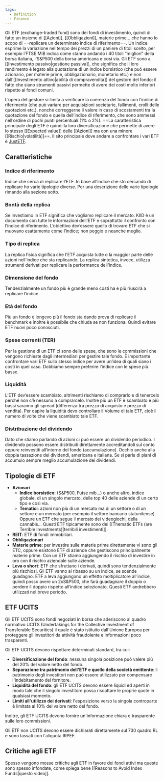 ```yaml
---
tags:
  - Definition
  - Finance
---
```

Gli ETF (exchange-traded fund) sono dei fondi di investimento, quindi di fatto un insieme di [[Azioni]], [[Obbligazioni]], materie prime… che hanno lo scopo di ==replicare un determinato indice di riferimento==.
Un indice esprime la variazione nel tempo dei prezzi di un paniere di titoli scelto, per esempio l’FTSE MIB indica come stanno andando i 40 titoli “migliori” della borsa italiana, l’S&P500 della borsa americana e così via.
Gli ETF sono a [[Investimento passivo|gestione passiva]], che significa che il loro rendimento è legato alla quotazione di un indice borsistico (che può essere azionario, per materie prime, obbligazionario, monetario etc.) e non dall’[[Investimento attivo|abilità di compravendita]] del gestore del fondo: il fatto che siano strumenti passivi permette di avere dei costi molto inferiori rispetto ai fondi comuni.

L’opera del gestore si limita a verificare la coerenza del fondo con l’indice di riferimento (che può variare per acquisizioni societarie, fallimenti, crolli delle quotazioni etc.), nonché correggerne il valore in caso di scostamenti tra la quotazione del fondo e quella dell’indice di riferimento, che sono ammessi nell’ordine di pochi punti percentuali (1% o 2%).
==La caratteristica principale degli ETF è quindi la loro diversificazione che permette di avere lo stesso [[Expected value]] delle [[Azioni]] ma con una minore [[Rischio|volatilità]]==.
Il sito principale dove andare a confrontare i vari ETF è [JustETF](https://www.justETF.com/servlet/download?isin=IE00B466KX20&documentType=MR&country=DE&lang=it).

## Caratteristiche

### Indice di riferimento

Indice che cerca di replicare l’ETF. In base all’indice che sto cercando di replicare ho varie tipologie diverse. Per una descrizione delle varie tipologie rimando alla sezione sotto.

### Bontà della replica

Se investiamo in ETF significa che vogliamo replicare il mercato. KIID è un documento con tutte le informazioni dell’ETF e soprattutto il confronto con l’indice di riferimento. L’obiettivo dev’essere quello di trovare ETF che si muovano esattamente come l’indice; non peggio e neanche meglio.

### Tipo di replica

La replica fisica significa che l'ETF acquista tutte o la maggior parte delle azioni nell'indice che sta replicando.
La replica sintetica, invece, utilizza strumenti derivati per replicare la performance dell'indice.
### Dimensione del fondo

Tendenzialmente un fondo più è grande meno costi ha e più riuscirà a replicare l’indice.

### Età del fondo

Più un fondo è longevo più il fondo sta dando prova di replicare il benchmark e inoltre è possibile che chiuda se non funziona. Quindi evitare ETF nuovi poco conosciuti.

### Spese correnti (TER)

Per la gestione di un ETF ci sono delle spese, che sono le commissioni che vengono richieste dagli intermediari per gestire tale fondo. È importante confrontare vari ETF sullo stesso indice per avere un’idea di quali siano i costi in quel caso. Dobbiamo sempre preferire l’indice con le spese più basse.

### Liquidità

L’ETF dev’essere scambiato, altrimenti rischiamo di comprarlo e di tenercelo perché non c’è nessuno a comprarcelo. Inoltre più un ETF è scambiato e più bassi saranno gli spread (differenza tra prezzo di acquisto e prezzo di vendita). Per capire la liquidità devo controllare il Volume di tale ETF, cioè il numero di volte che viene scambiato tale ETF.

### Distribuzione del dividendo

Dato che stiamo parlando di azioni ci può essere un dividendo periodico. I dividendo possono essere distribuiti direttamente accreditandoli sul conto oppure reinvestiti all’interno del fondo (accumulazione). Occhio anche alla doppia tassazione dei dividendi, americana e italiana. Se si parla di piani di accumulo sempre meglio accumulazione dei dividendi.

## Tipologie di ETF

* **Azionari**
	* **Indice borsistico**: (S&P500, Futse mib…) o anche altro, indice globale, di un singolo mercato, delle top 40 delle aziende di un certo tipo e così via.
	* **Tematici**: azioni non più di un mercato ma di un settore o di un settore e un mercato (per esempio il settore bancario statunitense). Oppure un ETF che segue il mercato dei videogiochi, della cannabis… Questi ETF tipicamente sono dei [[Thematic ETFs (are Terrible Investments)|terribili investimenti]].
* **REIT**: ETF di fondi immobiliari.
* **Obbligazionari**
* **Materie prime**: per investire sulle materie prime direttamente vi sono gli ETC, oppure esistono ETF di aziende che gestiscono principalmente materie prime. Con un ETF stiamo aggiungendo il rischio di investire in oro con il rischio aziendale sulle aziende.
* **Leva o short**: ETF che sfruttano i derivati, quindi sono tendenzialmente più rischiosi. Gli ETF vanno al ribasso su un indice, se scende guadagno. ETF a leva aggiungono un effetto moltiplicatore all’indice, quindi posso avere un 2xS&P500, che farà guadagnare il doppio o perdere il doppio rispetto all’indice selezionato. Questi ETF andrebbero utilizzati nel breve periodo.

## ETF UCITS

Gli ETF UCITS sono fondi negoziati in borsa che aderiscono al quadro normativo UCITS (Undertakings for the Collective Investment of Transferable Securities) il quale è stato istituito dall'Unione Europea per proteggere gli investitori da attività fraudolente e informazioni poco trasparenti.

Gli ETF UCITS devono rispettare determinati standard, tra cui:
- **Diversificazione del fondo**: nessuna singola posizione può valere più del 20% del valore netto del fondo.
- **Separazione tra patrimonio dell'ETF e quello della società emittente**: il patrimonio degli investitori non può essere utilizzato per compensare l'indebitamento del fornitore.
- **Liquidità del fondo**: gli ETF UCITS devono essere liquidi ed aperti in modo tale che il singolo investitore possa riscattare le proprie quote in qualsiasi momento.
- **Limiti all'utilizzo dei derivati**: l'esposizione verso la singola controparte è limitata al 10% del valore netto del fondo.

Inoltre, gli ETF UCITS devono fornire un'informazione chiara e trasparente sulle loro commissioni. 

Gli ETF non UCITS devono essere dichiarati direttamente sul 730 quadro RL e sono tassati con l'aliquota IRPEF.

## Critiche agli ETF
Spesso vengono mosse critiche agli ETF in favore dei fondi attivi ma queste sono spesso infondate, come spiega bene [[Reasons to Avoid Index Funds|questo video]].